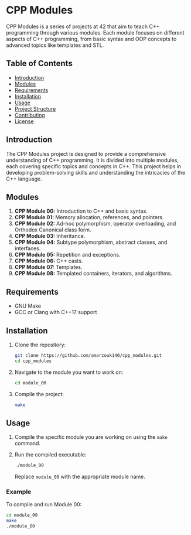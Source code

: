 # CPP Modules

CPP Modules is a series of projects at 42 that aim to teach C++ programming through various modules. Each module focuses on different aspects of C++ programming, from basic syntax and OOP concepts to advanced topics like templates and STL.

## Table of Contents

- [Introduction](#introduction)
- [Modules](#modules)
- [Requirements](#requirements)
- [Installation](#installation)
- [Usage](#usage)
- [Project Structure](#project-structure)
- [Contributing](#contributing)
- [License](#license)

## Introduction

The CPP Modules project is designed to provide a comprehensive understanding of C++ programming. It is divided into multiple modules, each covering specific topics and concepts in C++. This project helps in developing problem-solving skills and understanding the intricacies of the C++ language.

## Modules

1. **CPP Module 00:** Introduction to C++ and basic syntax.
2. **CPP Module 01:** Memory allocation, references, and pointers.
3. **CPP Module 02:** Ad-hoc polymorphism, operator overloading, and Orthodox Canonical class form.
4. **CPP Module 03:** Inheritance.
5. **CPP Module 04:** Subtype polymorphism, abstract classes, and interfaces.
6. **CPP Module 05:** Repetition and exceptions.
7. **CPP Module 06:** C++ casts.
8. **CPP Module 07:** Templates.
9. **CPP Module 08:** Templated containers, iterators, and algorithms.

## Requirements

- GNU Make
- GCC or Clang with C++17 support

## Installation

1. Clone the repository:

    ```sh
    git clone https://github.com/amarzouk140/cpp_modules.git
    cd cpp_modules
    ```

2. Navigate to the module you want to work on:

    ```sh
    cd module_00
    ```

3. Compile the project:

    ```sh
    make
    ```

## Usage

1. Compile the specific module you are working on using the `make` command.

2. Run the compiled executable:

    ```sh
    ./module_00
    ```

    Replace `module_00` with the appropriate module name.

### Example

To compile and run Module 00:

```sh
cd module_00
make
./module_00
